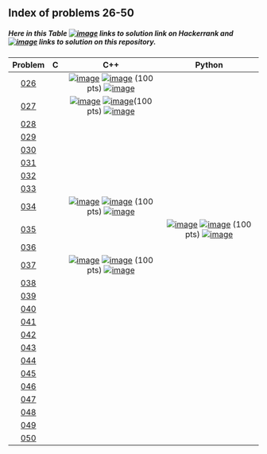 ## Index of problems 26-50

##### Here in this Table [![image](../img/HR.png)](#) links to solution link on Hackerrank and [![image](../img/GH.png)](#) links to solution on this repository.

| Problem | C | C++ | Python |
| :-----: | :-----: | :-----: | :-----: |
| [026](https://www.hackerrank.com/contests/projecteuler/challenges/euler026) | | [![image](../img/GH.png)](../26-50/026.cpp)  [![image](../img/HR.png)](https://www.hackerrank.com/contests/projecteuler/challenges/euler026/submissions/code/1300487281) (100 pts) [![image](../img/AC.png)](#) | |
| [027](https://www.hackerrank.com/contests/projecteuler/challenges/euler027) | | [![image](../img/GH.png)](../26-50/027.cpp)  [![image](../img/HR.png)](https://www.hackerrank.com/contests/projecteuler/challenges/euler027/submissions/code/1303526409)(100 pts) [![image](../img/AC.png)](#) | |
| [028](https://www.hackerrank.com/contests/projecteuler/challenges/euler028) | | | |
| [029](https://www.hackerrank.com/contests/projecteuler/challenges/euler029) | | | |
| [030](https://www.hackerrank.com/contests/projecteuler/challenges/euler030) | | | |
| [031](https://www.hackerrank.com/contests/projecteuler/challenges/euler031) | | | |
| [032](https://www.hackerrank.com/contests/projecteuler/challenges/euler032) | | | |
| [033](https://www.hackerrank.com/contests/projecteuler/challenges/euler033) | | | |
| [034](https://www.hackerrank.com/contests/projecteuler/challenges/euler034) | | [![image](../img/GH.png)](../26-50/034.cpp)  [![image](../img/HR.png)](https://www.hackerrank.com/contests/projecteuler/challenges/euler034/submissions/code/1303601750) (100 pts) [![image](../img/AC.png)](#)| |
| [035](https://www.hackerrank.com/contests/projecteuler/challenges/euler035) | | | [![image](../img/GH.png)](../26-50/035.py)  [![image](../img/HR.png)](https://www.hackerrank.com/contests/projecteuler/challenges/euler035/submissions/code/1303564362) (100 pts) [![image](../img/AC.png)](#) |
| [036](https://www.hackerrank.com/contests/projecteuler/challenges/euler036) | | | |
| [037](https://www.hackerrank.com/contests/projecteuler/challenges/euler037) | | [![image](../img/GH.png)](../26-50/037.cpp)  [![image](../img/HR.png)](https://www.hackerrank.com/contests/projecteuler/challenges/euler037/submissions/code/1301070637) (100 pts) [![image](../img/AC.png)](#) | |
| [038](https://www.hackerrank.com/contests/projecteuler/challenges/euler038) | | | |
| [039](https://www.hackerrank.com/contests/projecteuler/challenges/euler039) | | | |
| [040](https://www.hackerrank.com/contests/projecteuler/challenges/euler040) | | | |
| [041](https://www.hackerrank.com/contests/projecteuler/challenges/euler041) | | | |
| [042](https://www.hackerrank.com/contests/projecteuler/challenges/euler042) | | | |
| [043](https://www.hackerrank.com/contests/projecteuler/challenges/euler043) | | | |
| [044](https://www.hackerrank.com/contests/projecteuler/challenges/euler044) | | | |
| [045](https://www.hackerrank.com/contests/projecteuler/challenges/euler045) | | | |
| [046](https://www.hackerrank.com/contests/projecteuler/challenges/euler046) | | | |
| [047](https://www.hackerrank.com/contests/projecteuler/challenges/euler047) | | | |
| [048](https://www.hackerrank.com/contests/projecteuler/challenges/euler048) | | | |
| [049](https://www.hackerrank.com/contests/projecteuler/challenges/euler049) | | | |
| [050](https://www.hackerrank.com/contests/projecteuler/challenges/euler050) | | | |
